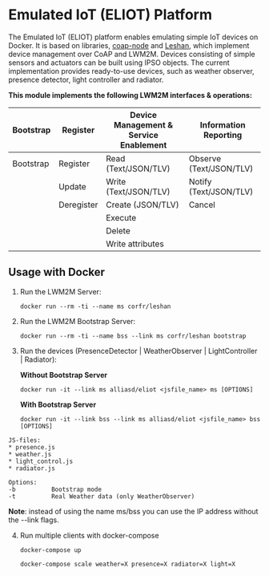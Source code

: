 # Emulated IoT (ELIOT) Platform

The Emulated IoT (ELIOT) platform enables emulating simple IoT devices on Docker. It is based on libraries, [coap-node](https://github.com/PeterEB/coap-node) and [Leshan](https://github.com/eclipse/leshan), which implement device management over CoAP and LWM2M. Devices consisting of simple sensors and actuators can be built using IPSO objects. The current implementation provides ready-to-use devices, such as weather observer, presence detector, light controller and radiator.

**This module implements the following LWM2M interfaces & operations:**


| Bootstrap | Register   | Device Management & Service Enablement | Information Reporting |
| --------- | ---------- | -------------------------------------- | ---------------------
| Bootstrap | Register   | Read (Text/JSON/TLV)  | Observe (Text/JSON/TLV) |
|           | Update     | Write (Text/JSON/TLV) | Notify (Text/JSON/TLV)  |
|           | Deregister | Create (JSON/TLV)     | Cancel                  |
|           |            | Execute               |                         |
|           |            | Delete                |                         |
|           |            | Write attributes      |                         |


## Usage with Docker

1. Run the LWM2M Server:

   `docker run --rm -ti --name ms corfr/leshan `

2. Run the LWM2M Bootstrap Server:

   `docker run --rm -ti --name bss --link ms corfr/leshan bootstrap`

3. Run the devices (PresenceDetector | WeatherObserver | LightController | Radiator):  

   **Without Bootstrap Server**

   `docker run -it --link ms alliasd/eliot <jsfile_name> ms [OPTIONS]`

   **With Bootstrap Server**

   `docker run -it --link bss --link ms alliasd/eliot <jsfile_name> bss [OPTIONS]`

  ```
  JS-files:
  * presence.js
  * weather.js
  * light_control.js
  * radiator.js

  Options:
  -b          Bootstrap mode
  -t          Real Weather data (only WeatherObserver)
  ```

 **Note**: instead of using the name ms/bss you can use the IP address without the --link flags.

4. Run multiple clients with docker-compose

   `docker-compose up`

   `docker-compose scale weather=X presence=X radiator=X light=X`
